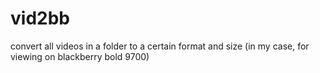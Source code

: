 # vid2bb
convert all videos in a folder to a certain format and size (in my case, for viewing on blackberry bold 9700)
